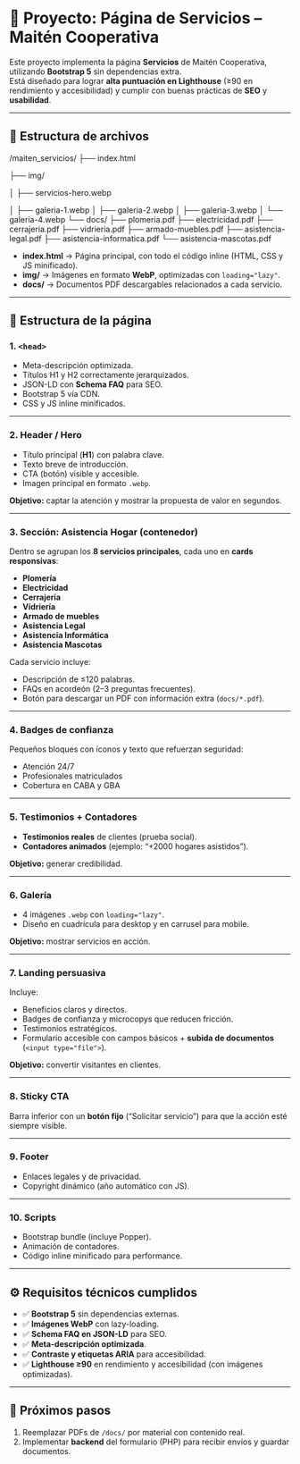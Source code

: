 # 📄 Proyecto: Página de Servicios – Maitén Cooperativa

Este proyecto implementa la página **Servicios** de Maitén Cooperativa, utilizando **Bootstrap 5** sin dependencias extra.  
Está diseñado para lograr **alta puntuación en Lighthouse** (≥90 en rendimiento y accesibilidad) y cumplir con buenas prácticas de **SEO** y **usabilidad**.

---

## 📂 Estructura de archivos

/maiten_servicios/
├── index.html

├── img/

│ ├── servicios-hero.webp

│ ├── galeria-1.webp
│ ├── galeria-2.webp
│ ├── galeria-3.webp
│ └── galeria-4.webp
└── docs/
├── plomeria.pdf
├── electricidad.pdf
├── cerrajeria.pdf
├── vidrieria.pdf
├── armado-muebles.pdf
├── asistencia-legal.pdf
├── asistencia-informatica.pdf
└── asistencia-mascotas.pdf

- **index.html** → Página principal, con todo el código inline (HTML, CSS y JS minificado).  
- **img/** → Imágenes en formato **WebP**, optimizadas con `loading="lazy"`.  
- **docs/** → Documentos PDF descargables relacionados a cada servicio.  

---

## 🧩 Estructura de la página

### 1. `<head>`
- Meta-descripción optimizada.  
- Títulos H1 y H2 correctamente jerarquizados.  
- JSON-LD con **Schema FAQ** para SEO.  
- Bootstrap 5 vía CDN.  
- CSS y JS inline minificados.  

---

### 2. **Header / Hero**
- Título principal (**H1**) con palabra clave.  
- Texto breve de introducción.  
- CTA (botón) visible y accesible.  
- Imagen principal en formato `.webp`.  

**Objetivo:** captar la atención y mostrar la propuesta de valor en segundos.

---

### 3. **Sección: Asistencia Hogar (contenedor)**
Dentro se agrupan los **8 servicios principales**, cada uno en **cards responsivas**:

- **Plomería**  
- **Electricidad**  
- **Cerrajería**  
- **Vidriería**  
- **Armado de muebles**  
- **Asistencia Legal**  
- **Asistencia Informática**  
- **Asistencia Mascotas**  

Cada servicio incluye:
- Descripción de ≤120 palabras.  
- FAQs en acordeón (2–3 preguntas frecuentes).  
- Botón para descargar un PDF con información extra (`docs/*.pdf`).  

---

### 4. **Badges de confianza**
Pequeños bloques con íconos y texto que refuerzan seguridad:  
- Atención 24/7  
- Profesionales matriculados  
- Cobertura en CABA y GBA  

---

### 5. **Testimonios + Contadores**
- **Testimonios reales** de clientes (prueba social).  
- **Contadores animados** (ejemplo: “+2000 hogares asistidos”).  

**Objetivo:** generar credibilidad.

---

### 6. **Galería**
- 4 imágenes `.webp` con `loading="lazy"`.  
- Diseño en cuadrícula para desktop y en carrusel para mobile.  

**Objetivo:** mostrar servicios en acción.

---

### 7. **Landing persuasiva**
Incluye:
- Beneficios claros y directos.  
- Badges de confianza y microcopys que reducen fricción.  
- Testimonios estratégicos.  
- Formulario accesible con campos básicos + **subida de documentos** (`<input type="file">`).  

**Objetivo:** convertir visitantes en clientes.  

---

### 8. **Sticky CTA**
Barra inferior con un **botón fijo** (“Solicitar servicio”) para que la acción esté siempre visible.  

---

### 9. **Footer**
- Enlaces legales y de privacidad.  
- Copyright dinámico (año automático con JS).  

---

### 10. **Scripts**
- Bootstrap bundle (incluye Popper).  
- Animación de contadores.  
- Código inline minificado para performance.  

---

## ⚙️ Requisitos técnicos cumplidos
- ✅ **Bootstrap 5** sin dependencias externas.  
- ✅ **Imágenes WebP** con lazy-loading.  
- ✅ **Schema FAQ en JSON-LD** para SEO.  
- ✅ **Meta-descripción optimizada**.  
- ✅ **Contraste y etiquetas ARIA** para accesibilidad.  
- ✅ **Lighthouse ≥90** en rendimiento y accesibilidad (con imágenes optimizadas).  

---

## 🚀 Próximos pasos
1. Reemplazar PDFs de `/docs/` por material con contenido real.    
2. Implementar **backend** del formulario (PHP) para recibir envíos y guardar documentos.
